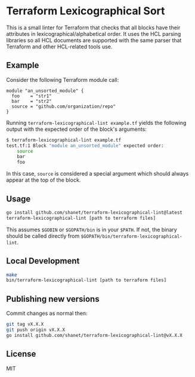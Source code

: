 Terraform Lexicographical Sort
==============================

This is a small linter for Terraform that checks that all blocks have their attributes in lexicographical/alphabetical order. It uses the HCL parsing libraries so all HCL documents are supported with the same parser that Terraform and other HCL-related tools use.

## Example

Consider the following Terraform module call:

```hcl
module "an_unsorted_module" {
  foo    = "str1"
  bar    = "str2"
  source = "github.com/organization/repo"
}
```

Running `terraform-lexicographical-lint example.tf` yields the following output with the expected order of the block's arguments:

```bash
$ terraform-lexicographical-lint example.tf
test.tf:1 Block "module an_unsorted_module" expected order:
    source
    bar
    foo
```

In this case, `source` is considered a special argument which should always appear at the top of the block.

## Usage

```bash
go install github.com/shanet/terraform-lexicographical-lint@latest
terraform-lexicographical-lint [path to terraform files]
```

This assumes `$GOBIN` or `$GOPATH/bin` is in your `$PATH`. If not, the binary should be called directly from `$GOPATH/bin/terraform-lexicographical-lint`.

## Local Development

```bash
make
bin/terraform-lexicographical-lint [path to terraform files]
```

## Publishing new versions

Commit changes as normal then:

```bash
git tag vX.X.X
git push origin vX.X.X
go install github.com/shanet/terraform-lexicographical-lint@vX.X.X
```

## License

MIT
